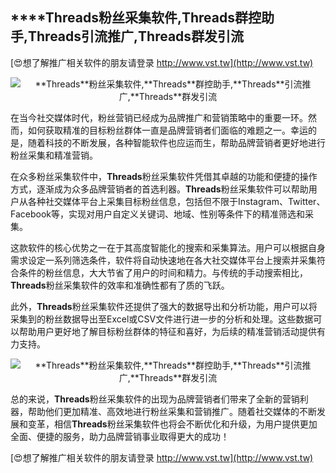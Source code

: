 ## ****Threads**粉丝采集软件,**Threads**群控助手,**Threads**引流推广,**Threads**群发引流**

[😍想了解推广相关软件的朋友请登录 http://www.vst.tw](http://www.vst.tw)

 <center><img src="https://vst.tw/MP4/tuiguang/png/4.png" alt="**Threads**粉丝采集软件,**Threads**群控助手,**Threads**引流推广,**Threads**群发引流"></center>

在当今社交媒体时代，粉丝营销已经成为品牌推广和营销策略中的重要一环。然而，如何获取精准的目标粉丝群体一直是品牌营销者们面临的难题之一。幸运的是，随着科技的不断发展，各种智能软件也应运而生，帮助品牌营销者更好地进行粉丝采集和精准营销。

在众多粉丝采集软件中，**Threads**粉丝采集软件凭借其卓越的功能和便捷的操作方式，逐渐成为众多品牌营销者的首选利器。**Threads**粉丝采集软件可以帮助用户从各种社交媒体平台上采集目标粉丝信息，包括但不限于Instagram、Twitter、Facebook等，实现对用户自定义关键词、地域、性别等条件下的精准筛选和采集。

这款软件的核心优势之一在于其高度智能化的搜索和采集算法。用户可以根据自身需求设定一系列筛选条件，软件将自动快速地在各大社交媒体平台上搜索并采集符合条件的粉丝信息，大大节省了用户的时间和精力。与传统的手动搜索相比，**Threads**粉丝采集软件的效率和准确性都有了质的飞跃。

此外，**Threads**粉丝采集软件还提供了强大的数据导出和分析功能，用户可以将采集到的粉丝数据导出至Excel或CSV文件进行进一步的分析和处理。这些数据可以帮助用户更好地了解目标粉丝群体的特征和喜好，为后续的精准营销活动提供有力支持。

 <center><img src="https://vst.tw/MP4/tuiguang/png/6.png" alt="**Threads**粉丝采集软件,**Threads**群控助手,**Threads**引流推广,**Threads**群发引流"></center>

总的来说，**Threads**粉丝采集软件的出现为品牌营销者们带来了全新的营销利器，帮助他们更加精准、高效地进行粉丝采集和营销推广。随着社交媒体的不断发展和变革，相信**Threads**粉丝采集软件也将会不断优化和升级，为用户提供更加全面、便捷的服务，助力品牌营销事业取得更大的成功！

[😍想了解推广相关软件的朋友请登录 http://www.vst.tw](http://www.vst.tw)



